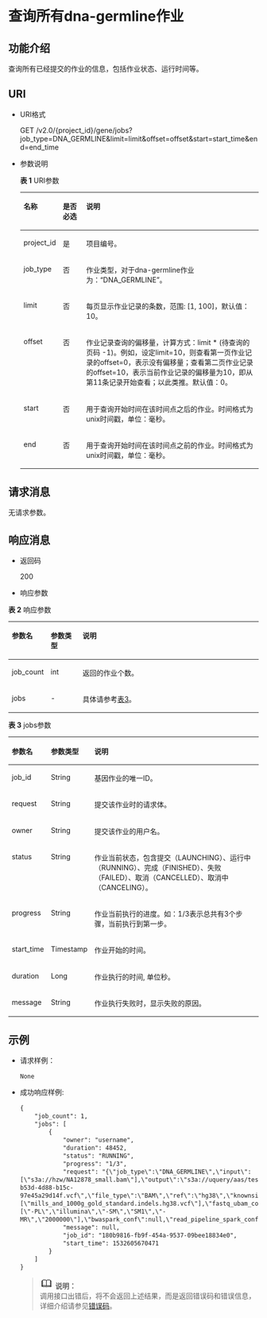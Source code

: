 # 查询所有dna-germline作业<a name="dli_02_0141"></a>

## 功能介绍<a name="section6968756197"></a>

查询所有已经提交的作业的信息，包括作业状态、运行时间等。

## URI<a name="section169693561590"></a>

-   URI格式

    GET /v2.0/\{project\_id\}/gene/jobs?job\_type=DNA\_GERMLINE&limit=limit&offset=offset&start=start\_time&end=end\_time

-   参数说明

    **表 1**  URI参数

    <a name="table129761556598"></a>
    <table><thead align="left"><tr id="row1826735713913"><th class="cellrowborder" valign="top" width="9.616161616161618%" id="mcps1.2.4.1.1"><p id="p226717571598"><a name="p226717571598"></a><a name="p226717571598"></a>名称</p>
    </th>
    <th class="cellrowborder" valign="top" width="10.434343434343434%" id="mcps1.2.4.1.2"><p id="p8267195712917"><a name="p8267195712917"></a><a name="p8267195712917"></a>是否必选</p>
    </th>
    <th class="cellrowborder" valign="top" width="79.94949494949495%" id="mcps1.2.4.1.3"><p id="p11267457995"><a name="p11267457995"></a><a name="p11267457995"></a>说明</p>
    </th>
    </tr>
    </thead>
    <tbody><tr id="row1026714572915"><td class="cellrowborder" valign="top" width="9.616161616161618%" headers="mcps1.2.4.1.1 "><p id="p17267757296"><a name="p17267757296"></a><a name="p17267757296"></a>project_id</p>
    </td>
    <td class="cellrowborder" valign="top" width="10.434343434343434%" headers="mcps1.2.4.1.2 "><p id="p14267557694"><a name="p14267557694"></a><a name="p14267557694"></a>是</p>
    </td>
    <td class="cellrowborder" valign="top" width="79.94949494949495%" headers="mcps1.2.4.1.3 "><p id="p82675571912"><a name="p82675571912"></a><a name="p82675571912"></a>项目编号。</p>
    </td>
    </tr>
    <tr id="row289917465117"><td class="cellrowborder" valign="top" width="9.616161616161618%" headers="mcps1.2.4.1.1 "><p id="p690111461916"><a name="p690111461916"></a><a name="p690111461916"></a>job_type</p>
    </td>
    <td class="cellrowborder" valign="top" width="10.434343434343434%" headers="mcps1.2.4.1.2 "><p id="p9901746512"><a name="p9901746512"></a><a name="p9901746512"></a>否</p>
    </td>
    <td class="cellrowborder" valign="top" width="79.94949494949495%" headers="mcps1.2.4.1.3 "><p id="p14901346515"><a name="p14901346515"></a><a name="p14901346515"></a>作业类型，对于dna-germline作业为：<span class="parmvalue" id="parmvalue931133812598"><a name="parmvalue931133812598"></a><a name="parmvalue931133812598"></a>“DNA_GERMLINE”</span>。</p>
    </td>
    </tr>
    <tr id="row1226716573912"><td class="cellrowborder" valign="top" width="9.616161616161618%" headers="mcps1.2.4.1.1 "><p id="p1826713571397"><a name="p1826713571397"></a><a name="p1826713571397"></a>limit</p>
    </td>
    <td class="cellrowborder" valign="top" width="10.434343434343434%" headers="mcps1.2.4.1.2 "><p id="p1026795710912"><a name="p1026795710912"></a><a name="p1026795710912"></a>否</p>
    </td>
    <td class="cellrowborder" valign="top" width="79.94949494949495%" headers="mcps1.2.4.1.3 "><p id="p22671457796"><a name="p22671457796"></a><a name="p22671457796"></a>每页显示作业记录的条数，范围: [1, 100]，默认值：10。</p>
    </td>
    </tr>
    <tr id="row1426711571890"><td class="cellrowborder" valign="top" width="9.616161616161618%" headers="mcps1.2.4.1.1 "><p id="p8267357993"><a name="p8267357993"></a><a name="p8267357993"></a>offset</p>
    </td>
    <td class="cellrowborder" valign="top" width="10.434343434343434%" headers="mcps1.2.4.1.2 "><p id="p132678578917"><a name="p132678578917"></a><a name="p132678578917"></a>否</p>
    </td>
    <td class="cellrowborder" valign="top" width="79.94949494949495%" headers="mcps1.2.4.1.3 "><p id="p2268155713918"><a name="p2268155713918"></a><a name="p2268155713918"></a>作业记录查询的偏移量，计算方式：limit * (待查询的页码 -1)。例如，设定limit=10，则查看第一页作业记录的offset=0，表示没有偏移量；查看第二页作业记录的offset=10，表示当前作业记录的偏移量为10，即从第11条记录开始查看；以此类推。默认值：0。</p>
    </td>
    </tr>
    <tr id="row1826855715912"><td class="cellrowborder" valign="top" width="9.616161616161618%" headers="mcps1.2.4.1.1 "><p id="p192681657995"><a name="p192681657995"></a><a name="p192681657995"></a>start</p>
    </td>
    <td class="cellrowborder" valign="top" width="10.434343434343434%" headers="mcps1.2.4.1.2 "><p id="p22680574914"><a name="p22680574914"></a><a name="p22680574914"></a>否</p>
    </td>
    <td class="cellrowborder" valign="top" width="79.94949494949495%" headers="mcps1.2.4.1.3 "><p id="p172681157494"><a name="p172681157494"></a><a name="p172681157494"></a>用于查询开始时间在该时间点之后的作业。时间格式为unix时间戳，单位：毫秒。</p>
    </td>
    </tr>
    <tr id="row22682057196"><td class="cellrowborder" valign="top" width="9.616161616161618%" headers="mcps1.2.4.1.1 "><p id="p132686579919"><a name="p132686579919"></a><a name="p132686579919"></a>end</p>
    </td>
    <td class="cellrowborder" valign="top" width="10.434343434343434%" headers="mcps1.2.4.1.2 "><p id="p112689571297"><a name="p112689571297"></a><a name="p112689571297"></a>否</p>
    </td>
    <td class="cellrowborder" valign="top" width="79.94949494949495%" headers="mcps1.2.4.1.3 "><p id="p1426817576910"><a name="p1426817576910"></a><a name="p1426817576910"></a>用于查询开始时间在该时间点之前的作业。时间格式为unix时间戳，单位：毫秒。</p>
    </td>
    </tr>
    </tbody>
    </table>


## 请求消息<a name="section3414034164017"></a>

无请求参数。

## 响应消息<a name="section2101574914"></a>

-   返回码

    200

-   响应参数

**表 2**  响应参数

<a name="table192695719914"></a>
<table><thead align="left"><tr id="row82696574918"><th class="cellrowborder" valign="top" width="15.120000000000001%" id="mcps1.2.4.1.1"><p id="p102691857892"><a name="p102691857892"></a><a name="p102691857892"></a>参数名</p>
</th>
<th class="cellrowborder" valign="top" width="12.790000000000001%" id="mcps1.2.4.1.2"><p id="p12269185711914"><a name="p12269185711914"></a><a name="p12269185711914"></a>参数类型</p>
</th>
<th class="cellrowborder" valign="top" width="72.09%" id="mcps1.2.4.1.3"><p id="p192698571294"><a name="p192698571294"></a><a name="p192698571294"></a>说明</p>
</th>
</tr>
</thead>
<tbody><tr id="row5269257198"><td class="cellrowborder" valign="top" width="15.120000000000001%" headers="mcps1.2.4.1.1 "><p id="p1226915571998"><a name="p1226915571998"></a><a name="p1226915571998"></a>job_count</p>
</td>
<td class="cellrowborder" valign="top" width="12.790000000000001%" headers="mcps1.2.4.1.2 "><p id="p1726911578913"><a name="p1726911578913"></a><a name="p1726911578913"></a>int</p>
</td>
<td class="cellrowborder" valign="top" width="72.09%" headers="mcps1.2.4.1.3 "><p id="p527011570915"><a name="p527011570915"></a><a name="p527011570915"></a>返回的作业个数。</p>
</td>
</tr>
<tr id="row89762011203411"><td class="cellrowborder" valign="top" width="15.120000000000001%" headers="mcps1.2.4.1.1 "><p id="p109761711113420"><a name="p109761711113420"></a><a name="p109761711113420"></a>jobs</p>
</td>
<td class="cellrowborder" valign="top" width="12.790000000000001%" headers="mcps1.2.4.1.2 "><p id="p19976101143410"><a name="p19976101143410"></a><a name="p19976101143410"></a>-</p>
</td>
<td class="cellrowborder" valign="top" width="72.09%" headers="mcps1.2.4.1.3 "><p id="p4976111183419"><a name="p4976111183419"></a><a name="p4976111183419"></a>具体请参考<a href="#table1066213340337">表3</a>。</p>
</td>
</tr>
</tbody>
</table>

**表 3**  jobs参数

<a name="table1066213340337"></a>
<table><thead align="left"><tr id="row1966683414337"><th class="cellrowborder" valign="top" width="11.07%" id="mcps1.2.4.1.1"><p id="p466873416331"><a name="p466873416331"></a><a name="p466873416331"></a>参数名</p>
</th>
<th class="cellrowborder" valign="top" width="12.64%" id="mcps1.2.4.1.2"><p id="p766812345333"><a name="p766812345333"></a><a name="p766812345333"></a>参数类型</p>
</th>
<th class="cellrowborder" valign="top" width="76.29%" id="mcps1.2.4.1.3"><p id="p1669193412333"><a name="p1669193412333"></a><a name="p1669193412333"></a>说明</p>
</th>
</tr>
</thead>
<tbody><tr id="row1167516342336"><td class="cellrowborder" valign="top" width="11.07%" headers="mcps1.2.4.1.1 "><p id="p15677193417334"><a name="p15677193417334"></a><a name="p15677193417334"></a>job_id</p>
</td>
<td class="cellrowborder" valign="top" width="12.64%" headers="mcps1.2.4.1.2 "><p id="p367743414333"><a name="p367743414333"></a><a name="p367743414333"></a>String</p>
</td>
<td class="cellrowborder" valign="top" width="76.29%" headers="mcps1.2.4.1.3 "><p id="p967823493319"><a name="p967823493319"></a><a name="p967823493319"></a>基因作业的唯一ID。</p>
</td>
</tr>
<tr id="row15679113473318"><td class="cellrowborder" valign="top" width="11.07%" headers="mcps1.2.4.1.1 "><p id="p106811234153313"><a name="p106811234153313"></a><a name="p106811234153313"></a>request</p>
</td>
<td class="cellrowborder" valign="top" width="12.64%" headers="mcps1.2.4.1.2 "><p id="p6682193410335"><a name="p6682193410335"></a><a name="p6682193410335"></a>String</p>
</td>
<td class="cellrowborder" valign="top" width="76.29%" headers="mcps1.2.4.1.3 "><p id="p1468233483317"><a name="p1468233483317"></a><a name="p1468233483317"></a>提交该作业时的请求体。</p>
</td>
</tr>
<tr id="row368312346331"><td class="cellrowborder" valign="top" width="11.07%" headers="mcps1.2.4.1.1 "><p id="p1968353413316"><a name="p1968353413316"></a><a name="p1968353413316"></a>owner</p>
</td>
<td class="cellrowborder" valign="top" width="12.64%" headers="mcps1.2.4.1.2 "><p id="p96841349338"><a name="p96841349338"></a><a name="p96841349338"></a>String</p>
</td>
<td class="cellrowborder" valign="top" width="76.29%" headers="mcps1.2.4.1.3 "><p id="p146851234133312"><a name="p146851234133312"></a><a name="p146851234133312"></a>提交该作业的用户名。</p>
</td>
</tr>
<tr id="row10685123433312"><td class="cellrowborder" valign="top" width="11.07%" headers="mcps1.2.4.1.1 "><p id="p13687103417339"><a name="p13687103417339"></a><a name="p13687103417339"></a>status</p>
</td>
<td class="cellrowborder" valign="top" width="12.64%" headers="mcps1.2.4.1.2 "><p id="p12687934153313"><a name="p12687934153313"></a><a name="p12687934153313"></a>String</p>
</td>
<td class="cellrowborder" valign="top" width="76.29%" headers="mcps1.2.4.1.3 "><p id="p14689183493310"><a name="p14689183493310"></a><a name="p14689183493310"></a>作业当前状态，包含提交（LAUNCHING）、运行中（RUNNING）、完成（FINISHED）、失败（FAILED）、取消（CANCELLED）、取消中（CANCELING）。</p>
</td>
</tr>
<tr id="row768915341337"><td class="cellrowborder" valign="top" width="11.07%" headers="mcps1.2.4.1.1 "><p id="p1169016348335"><a name="p1169016348335"></a><a name="p1169016348335"></a>progress</p>
</td>
<td class="cellrowborder" valign="top" width="12.64%" headers="mcps1.2.4.1.2 "><p id="p20692134113311"><a name="p20692134113311"></a><a name="p20692134113311"></a>String</p>
</td>
<td class="cellrowborder" valign="top" width="76.29%" headers="mcps1.2.4.1.3 "><p id="p2069414345332"><a name="p2069414345332"></a><a name="p2069414345332"></a>作业当前执行的进度。如：1/3表示总共有3个步骤，当前执行到第一步。</p>
</td>
</tr>
<tr id="row136941349334"><td class="cellrowborder" valign="top" width="11.07%" headers="mcps1.2.4.1.1 "><p id="p1169493413319"><a name="p1169493413319"></a><a name="p1169493413319"></a>start_time</p>
</td>
<td class="cellrowborder" valign="top" width="12.64%" headers="mcps1.2.4.1.2 "><p id="p1695113410330"><a name="p1695113410330"></a><a name="p1695113410330"></a>Timestamp</p>
</td>
<td class="cellrowborder" valign="top" width="76.29%" headers="mcps1.2.4.1.3 "><p id="p669503417331"><a name="p669503417331"></a><a name="p669503417331"></a>作业开始的时间。</p>
</td>
</tr>
<tr id="row969673423316"><td class="cellrowborder" valign="top" width="11.07%" headers="mcps1.2.4.1.1 "><p id="p106971534183316"><a name="p106971534183316"></a><a name="p106971534183316"></a>duration</p>
</td>
<td class="cellrowborder" valign="top" width="12.64%" headers="mcps1.2.4.1.2 "><p id="p76986349336"><a name="p76986349336"></a><a name="p76986349336"></a>Long</p>
</td>
<td class="cellrowborder" valign="top" width="76.29%" headers="mcps1.2.4.1.3 "><p id="p27001334113310"><a name="p27001334113310"></a><a name="p27001334113310"></a>作业执行的时间, 单位秒。</p>
</td>
</tr>
<tr id="row117002348336"><td class="cellrowborder" valign="top" width="11.07%" headers="mcps1.2.4.1.1 "><p id="p17009343338"><a name="p17009343338"></a><a name="p17009343338"></a>message</p>
</td>
<td class="cellrowborder" valign="top" width="12.64%" headers="mcps1.2.4.1.2 "><p id="p970103453316"><a name="p970103453316"></a><a name="p970103453316"></a>String</p>
</td>
<td class="cellrowborder" valign="top" width="76.29%" headers="mcps1.2.4.1.3 "><p id="p107031134133310"><a name="p107031134133310"></a><a name="p107031134133310"></a>作业执行失败时，显示失败的原因。</p>
</td>
</tr>
</tbody>
</table>

## 示例<a name="section320217117419"></a>

-   请求样例：

    ```
    None
    ```


-   成功响应样例:

    ```
    {
        "job_count": 1,
        "jobs": [
            {
                "owner": "username",
                "duration": 48452,
                "status": "RUNNING",
                "progress": "1/3",
                "request": "{\"job_type\":\"DNA_GERMLINE\",\"input\":[\"s3a://hzw/NA12878_small.bam\"],\"output\":\"s3a://uquery/aas/test/bbf4c994-b53d-4d88-b15c-97e45a29d14f.vcf\",\"file_type\":\"BAM\",\"ref\":\"hg38\",\"knownsites\":[\"mills_and_1000g_gold_standard.indels.hg38.vcf\"],\"fastq_ubam_conf\":[\"-PL\",\"illumina\",\"-SM\",\"SM1\",\"-MR\",\"2000000\"],\"bwaspark_conf\":null,\"read_pipeline_spark_conf\":null,
                "message": null,
                "job_id": "180b9816-fb9f-454a-9537-09bee18834e0",
                "start_time": 1532605670471
            }
        ]
    }
    ```

    >![](public_sys-resources/icon-note.gif) **说明：**   
    >调用接口出错后，将不会返回上述结果，而是返回错误码和错误信息，详细介绍请参见[错误码](错误码.md)。  


